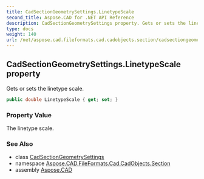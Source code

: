 ```yaml
---
title: CadSectionGeometrySettings.LinetypeScale
second_title: Aspose.CAD for .NET API Reference
description: CadSectionGeometrySettings property. Gets or sets the linetype scale
type: docs
weight: 140
url: /net/aspose.cad.fileformats.cad.cadobjects.section/cadsectiongeometrysettings/linetypescale/
---
```

## CadSectionGeometrySettings.LinetypeScale property

Gets or sets the linetype scale.

```csharp
public double LinetypeScale { get; set; }
```

### Property Value

The linetype scale.

### See Also

* class [CadSectionGeometrySettings](../)
* namespace [Aspose.CAD.FileFormats.Cad.CadObjects.Section](../../../aspose.cad.fileformats.cad.cadobjects.section/)
* assembly [Aspose.CAD](../../../)


